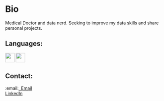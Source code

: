 <h1>Bio</h1>
Medical Doctor and data nerd. Seeking to improve my data skills and share personal projects.
<br><h2>Languages:</h2>
<img src="https://cdn.jsdelivr.net/gh/devicons/devicon/icons/r/r-original.svg" width="30" height="30"/>
<img src="https://cdn.jsdelivr.net/gh/devicons/devicon/icons/python/python-original.svg" width="30" height="30"/>
<h2>Contact:</h2>
:email:<a href="mailto:ffurtado1@mgh.harvard.edu?subject=Cool GitHub Profile!">&nbsp Email  </a>  
<br>
<a href='https://www.linkedin.com/in/felipefurtadomd/'>LinkedIn</a>
<!---
Felipe-Furtado/Felipe-Furtado is a ✨ special ✨ repository because its `README.md` (this file) appears on your GitHub profile.
You can click the Preview link to take a look at your changes.
--->

